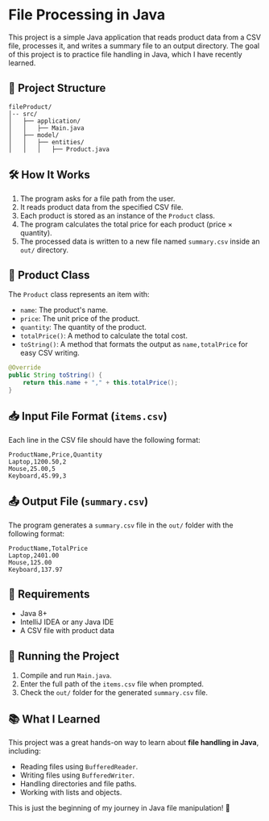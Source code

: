 # File Processing in Java

This project is a simple Java application that reads product data from a CSV file, processes it, and writes a summary file to an output directory. The goal of this project is to practice file handling in Java, which I have recently learned.

## 📂 Project Structure

```
fileProduct/
│-- src/
│   ├── application/
│   │   ├── Main.java
│   ├── model/
│   │   ├── entities/
│   │   │   ├── Product.java
```

## 🛠 How It Works

1. The program asks for a file path from the user.
2. It reads product data from the specified CSV file.
3. Each product is stored as an instance of the `Product` class.
4. The program calculates the total price for each product (price × quantity).
5. The processed data is written to a new file named `summary.csv` inside an `out/` directory.

## 📜 Product Class

The `Product` class represents an item with:
- `name`: The product's name.
- `price`: The unit price of the product.
- `quantity`: The quantity of the product.
- `totalPrice()`: A method to calculate the total cost.
- `toString()`: A method that formats the output as `name,totalPrice` for easy CSV writing.

```java
@Override
public String toString() {
    return this.name + "," + this.totalPrice();
}
```

## 📥 Input File Format (`items.csv`)
Each line in the CSV file should have the following format:
```
ProductName,Price,Quantity
Laptop,1200.50,2
Mouse,25.00,5
Keyboard,45.99,3
```

## 📤 Output File (`summary.csv`)
The program generates a `summary.csv` file in the `out/` folder with the following format:
```
ProductName,TotalPrice
Laptop,2401.00
Mouse,125.00
Keyboard,137.97
```

## 🔧 Requirements
- Java 8+
- IntelliJ IDEA or any Java IDE
- A CSV file with product data

## 🚀 Running the Project
1. Compile and run `Main.java`.
2. Enter the full path of the `items.csv` file when prompted.
3. Check the `out/` folder for the generated `summary.csv` file.

## 📚 What I Learned
This project was a great hands-on way to learn about **file handling in Java**, including:
- Reading files using `BufferedReader`.
- Writing files using `BufferedWriter`.
- Handling directories and file paths.
- Working with lists and objects.

This is just the beginning of my journey in Java file manipulation! 🚀

